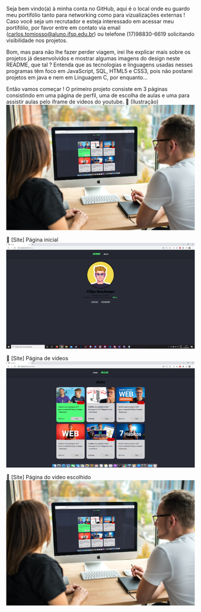 Seja bem vindo(a) à minha conta no GitHub, aqui é o local onde eu guardo meu portifólio tanto para networking como para vizualizações externas !
Caso você seja um recrutador e esteja interessado em acessar meu portifólio, por favor entre em contato via email (carlos.tomiosso@aluno.ifsp.edu.br) ou telefone (17)98830-6619 solicitando visibilidade nos projetos.

Bom, mas para não lhe fazer perder viagem, irei lhe explicar mais sobre os projetos já desenvolvidos e mostrar algumas imagens do design neste README, que tal ?
Entenda que as tecnologias e linguagens usadas nesses programas têm foco em JavaScript, SQL, HTML5 e CSS3, pois não postarei projetos em java e nem em Linguagem C, por enquanto...

Então vamos começar !
O primeiro projeto consiste em 3 páginas consistindo em uma página de perfil, uma de escolha de aulas e uma para assistir aulas pelo iframe de videos do youtube.
🚀 (Ilustração)
![Pagina de ilustração](https://github.com/carlosrtj/readme/blob/master/smartmockups_keprp20o.jpg)

💜 [Site] Página inicial
![Pagina inicial](https://github.com/carlosrtj/readme/blob/master/Home.png)

💜 [Site] Página de videos
![Pagina videos](https://github.com/carlosrtj/readme/blob/master/Portif%C3%B3lio.png)

💜 [Site] Página do video escolhido
![Pagina do video escolhido](https://github.com/carlosrtj/readme/blob/master/smartmockups_keprp20o.jpg)

